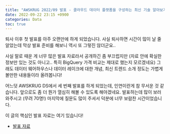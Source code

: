 ```yaml
---
title: "AWSKRUG 2022/09 발표 - 클라우드 데이터 플랫폼을 구성하는 최신 기술 알아보기"
date: 2022-09-22 23:15 +0900
categories: Data
toc: true
---
```


퇴사 이후 첫 발표를 아주 오랜만에 하게 되었습니다. 사실 퇴사하면 시간이 많이 날 줄 알았는데 막상 발표 준비를 해보니 역시 또 그렇진 않더군요.. 

사실 말로 때운 게 너무 많은 발표 자료라서 공개하긴 좀 부끄럽지만 (자료 안에 확실한 정보만 있는 것도 아니고.. 특히 BigQuery 가격 비교는 제대로 했는지 모르겠네요) 그래도 데이터 웨어하우스나 데이터 레이크에 대한 개념, 최신 트렌드 소개 정도는 가볍게 볼만한 내용들이라 올려봅니다!  

어느덧 AWSKRUG DS에서 세 번째 발표를 하게 되었는데, 인연이란게 참 무서운 것 같습니다. 앞으로도 좀 더 뭔가 열심히 해볼 수 있도록 해야겠네요. 발표하는데 많이 보러 와주시고 (무려 70명!) 마지막에 질문도 많이 주셔서 덕분에 너무 보람찬 시간이었습니다.

이 글의 핵심인 발표 자료는 여기 있습니다!
  - [발표 자료](https://speakerdeck.com/woongseok/09-balpyo-keulraudeu-deiteo-peulraespomeul-guseonghaneun-coesin-gisul-alabogi)
